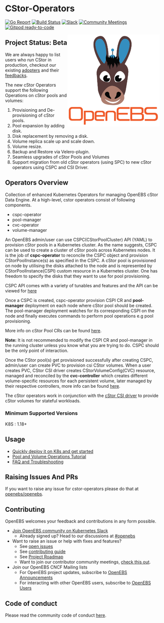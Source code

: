 # CStor-Operators
[![Go Report](https://goreportcard.com/badge/github.com/openebs/cstor-operators)](https://goreportcard.com/report/github.com/openebs/cstor-operators)
[![Build Status](https://github.com/openebs/cstor-operators/actions/workflows/build.yml/badge.svg)](https://github.com/openebs/cstor-operators/actions/workflows/build.yml)
[![Slack](https://img.shields.io/badge/JOIN-SLACK-blue)](https://kubernetes.slack.com/messages/openebs/)
[![Community Meetings](https://img.shields.io/badge/Community-Meetings-blue)](https://openebs.io/community)
[![Gitpod ready-to-code](https://img.shields.io/badge/Gitpod-ready--to--code-908a85?logo=gitpod)](https://gitpod.io/#https://github.com/openebs/cstor-operators)

<img width="300" align="right" alt="OpenEBS Logo" src="https://raw.githubusercontent.com/cncf/artwork/master/projects/openebs/stacked/color/openebs-stacked-color.png" xmlns="http://www.w3.org/1999/html">

## Project Status: Beta

We are always happy to list users who run CStor in production, checkout our existing [adopters](https://github.com/openebs/openebs/tree/master/adopters) and their [feedbacks](https://github.com/openebs/openebs/issues/2719).

The new cStor Operators support the following Operations on cStor pools and volumes:
1. Provisioning and De-provisioning of cStor pools.
2. Pool expansion by adding disk.
3. Disk replacement by removing a disk.
4. Volume replica scale up and scale down.
5. Volume resize.
6. Backup and Restore via Velero-plugin.
7. Seamless upgrades of cStor Pools and Volumes
8. Support migration from old cStor operators (using SPC) to new cStor operators using CSPC and CSI Driver. 

## Operators Overview

Collection of enhanced Kubernetes Operators for managing OpenEBS cStor Data Engine.
At a high-level, cstor operators consist of following components.
- cspc-operator
- pool-manager
- cvc-operator
- volume-manager

An OpenEBS admin/user can use CSPC(CStorPoolCluster) API (YAML) to provision cStor pools in a Kubernetes cluster.
As the name suggests, CSPC can be used to create a cluster of cStor pools across Kubernetes nodes.
It is the job of **cspc-operator** to reconcile the CSPC object and provision CStorPoolInstance(s) as specified 
in the CSPC. A cStor pool is provisioned on node by utilising the disks attached to the node and is represented by 
CStorPoolInstance(CSPI) custom resource in a Kubernetes cluster. One has freedom to specify the disks that they
want to use for pool provisioning.

CSPC API comes with a variety of tunables and features and the API can be viewed for [here](https://github.com/openebs/api/blob/master/pkg/apis/cstor/v1/cstorpoolcluster.go)

Once a CSPC is created, cspc-operator provision CSPI CR and **pool-manager** deployment on each node where cStor pool should 
be created. The pool-manager deployment watches for its corresponding CSPI on the node and finally executes commands to
perform pool operations e.g pool provisioning.

More info on cStor Pool CRs can be found [here](docs/developer-guide/cstor-pool.md).

**Note:** It is not recommended to modify the CSPI CR and pool-manager in the running cluster unless you know what you are 
trying to do. CSPC should be the only point of interaction.

Once the CStor pool(s) get provisioned successfully after creating CSPC, admin/user can create PVC to provision csi CStor volumes. When a user
creates PVC, CStor CSI driver creates CStorVolumeConfig(CVC) resource, managed and reconciled by the **cvc-controller** which creates
different volume-specific resources for each persistent volume, later managed by their respective controllers, more info
can be found [here](docs/developer-guide/cstor-volume.md).

The cStor operators work in conjunction with the [cStor CSI driver](https://github.com/openebs/cstor-csi) to
provide cStor volumes for stateful workloads.


### Minimum Supported Versions

K8S : 1.18+

## Usage

- [Quickly deploy it on K8s and get started](docs/quick.md)
- [Pool and Volume Operations Tutorial](docs/tutorial/intro.md)
- [FAQ and Troubleshooting](docs/troubleshooting/troubleshooting.md)

## Raising Issues And PRs

If you want to raise any issue for cstor-operators please do that at [openebs/openebs].

## Contributing

OpenEBS welcomes your feedback and contributions in any form possible.

- [Join OpenEBS community on Kubernetes Slack](https://kubernetes.slack.com)
  - Already signed up? Head to our discussions at [#openebs](https://kubernetes.slack.com/messages/openebs/)
- Want to raise an issue or help with fixes and features?
  - See [open issues](https://github.com/openebs/openebs/issues)
  - See [contributing guide](./CONTRIBUTING.md)
  - See [Project Roadmap](https://github.com/orgs/openebs/projects/9)
  - Want to join our contributor community meetings, [check this out](https://hackmd.io/mfG78r7MS86oMx8oyaV8Iw?view).
- Join our OpenEBS CNCF Mailing lists
  - For OpenEBS project updates, subscribe to [OpenEBS Announcements](https://lists.cncf.io/g/cncf-openebs-announcements)
  - For interacting with other OpenEBS users, subscribe to [OpenEBS Users](https://lists.cncf.io/g/cncf-openebs-users)

## Code of conduct

Please read the community code of conduct [here](./CODE_OF_CONDUCT.md).

[Docker environment]: https://docs.docker.com/engine
[Go environment]: https://golang.org/doc/install
[openebs/openebs]: https://github.com/openebs/openebs
